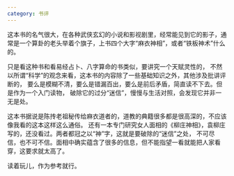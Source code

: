 ```yaml
---
category: 书评
---
```

这本书的名气很大，在各种武侠玄幻的小说和影视剧里，经常能见到它的影子，通常是一个算卦的老头举着个旗子，上书四个大字“麻衣神相”，或者“铁板神术”什么的。

只是看这种书和看易经占卜、八字算命的书类似，要讲究一个天赋灵性的，
不然以所谓“科学”的观念来看，这本书的内容除了一些基础知识之外，其他涉及批讲评断的，
要么是模糊不清，要么是错漏百出，要么是前后矛盾，简直读不下去。但是作为一个入门读物，
破除它的过分“迷信”，慢慢与生活对照，会发现它并非一无是处。

这本书据说是陈抟老祖秘传给麻衣道者的，道教的典籍很多都是很高深的，不应该像我看的这本这样这么通俗。
还有一本专门研究女人面相的《柳庄神相》，袁柳庄写的，还没看过。两者都冠之以“神”字，这就是要破除的“迷信”之处，
不可尽信，也不可不信。面相中确实蕴含了很多的信息，但不能指望一看就能把人家看穿，这要求就太高了。

读着玩儿，作为参考就行。

